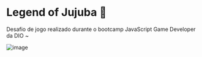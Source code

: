 # Legend of Jujuba 🍬
Desafio de jogo realizado durante o bootcamp JavaScript Game Developer da DIO ~

![image](https://user-images.githubusercontent.com/38231334/135116448-63374a69-0e0b-43f7-850d-eba401b70346.png)
